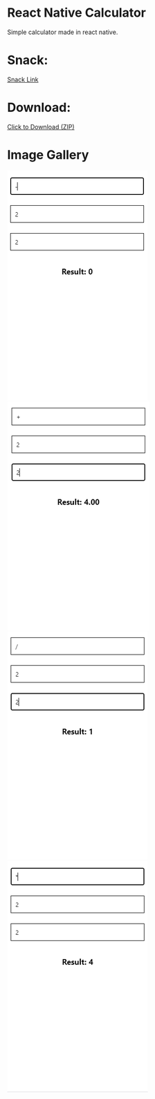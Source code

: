 # React Native Calculator

Simple calculator made in react native.

# Snack:

[Snack Link](https://snack.expo.dev/@lipton328/calculator-app)

# Download:

<a href="./download/calculator-app.zip" download>Click to Download (ZIP)</a>

# Image Gallery

<img src="./images/example.PNG" alt="example" /> <img src="./images/example1.PNG" alt="example1" /> <img src="./images/example2.PNG" alt="example2" /> <img src="./images/example3.PNG" alt="example3" />
